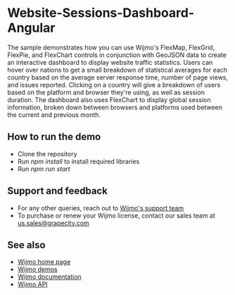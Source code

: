 # Website-Sessions-Dashboard-Angular
The sample demonstrates how you can use Wijmo's FlexMap, FlexGrid, FlexPie, and FlexChart controls in conjunction with GeoJSON data to create an interactive dashboard to display website traffic statistics. Users can hover over nations to get a small breakdown of statistical averages for each country based on the average server response time, number of page views, and issues reported. Clicking on a country will give a breakdown of users based on the platform and browser they're using, as well as session duration. The dashboard also uses FlexChart to display global session information, broken down between browsers and platforms used between the current and previous month.


## How to run the demo
- Clone the repository 
- Run *npm install* to install required libraries
- Run *npm run start*


## Support and feedback
- For any other queries, reach out to [Wijmo's support team](https://www.grapecity.com/my-account/my-support)
- To purchase or renew your Wijmo license, contact our sales team at [us.sales@grapecity.com](mailto:us.sales@grapecity.com)


## See also
- [Wijmo home page](https://www.grapecity.com/wijmo/)
- [Wijmo demos](https://www.grapecity.com/wijmo/demos/)
- [Wijmo documentation](https://www.grapecity.com/wijmo/docs/GettingStarted/Introduction)
- [Wijmo API](https://www.grapecity.com/wijmo/api/)
